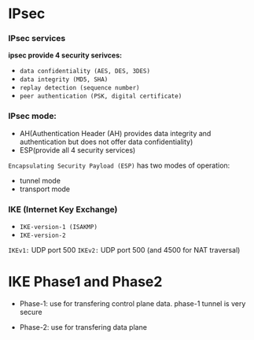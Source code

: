 # IPsec

### IPsec services
**ipsec provide 4 security serivces:**
- `data confidentiality (AES, DES, 3DES)`
- `data integrity (MD5, SHA)`
- `replay detection (sequence number)`
- `peer authentication (PSK, digital certificate)`


### IPsec mode: 
* AH(Authentication Header (AH) provides data integrity and authentication but does not offer data confidentiality)
* ESP(provide all 4 security services)



 
`Encapsulating Security Payload (ESP)` has two modes of operation:
* tunnel mode
* transport mode



### IKE (Internet Key Exchange)
* `IKE-version-1 (ISAKMP)`
* `IKE-version-2`


`IKEv1:` UDP port 500
`IKEv2:` UDP port 500 (and 4500 for NAT traversal)


# IKE Phase1 and Phase2
* Phase-1: use for transfering control plane data. phase-1 tunnel is very secure

* Phase-2: use for transfering data plane
